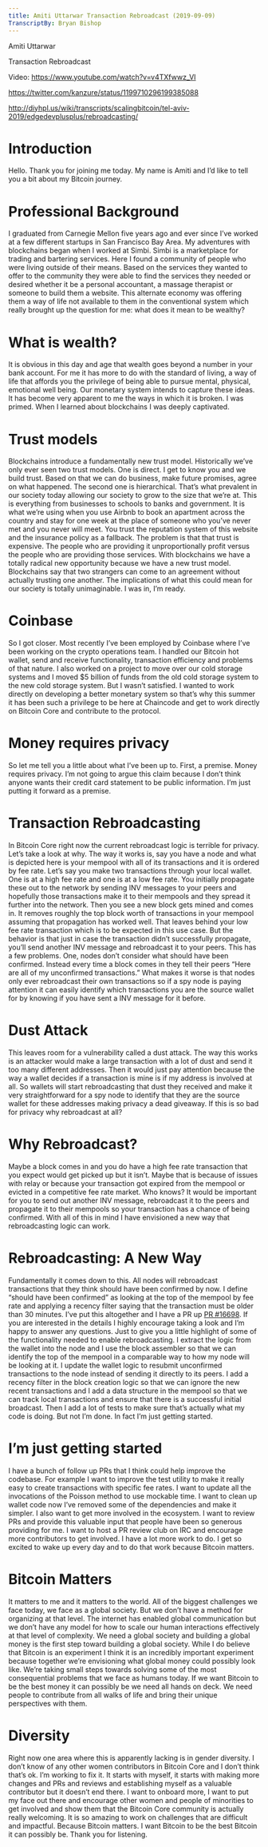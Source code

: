 ```yaml
---
title: Amiti Uttarwar Transaction Rebroadcast (2019-09-09)
TranscriptBy: Bryan Bishop
---
```


Amiti Uttarwar

Transaction Rebroadcast

Video: <https://www.youtube.com/watch?v=v4TXfwwz_VI>

<https://twitter.com/kanzure/status/1199710296199385088>

<http://diyhpl.us/wiki/transcripts/scalingbitcoin/tel-aviv-2019/edgedevplusplus/rebroadcasting/>

# Introduction

Hello. Thank you for joining me today. My name is Amiti and I’d like to tell you a bit about my Bitcoin journey.

# Professional Background

I graduated from Carnegie Mellon five years ago and ever since I’ve worked at a few different startups in San Francisco Bay Area. My adventures with blockchains began when I worked at Simbi. Simbi is a marketplace for trading and bartering services. Here I found a community of people who were living outside of their means. Based on the services they wanted to offer to the community they were able to find the services they needed or desired whether it be a personal accountant, a massage therapist or someone to build them a website. This alternate economy was offering them a way of life not available to them in the conventional system which really brought up the question for me: what does it mean to be wealthy? 

# What is wealth?

It is obvious in this day and age that wealth goes beyond a number in your bank account. For me it has more to do with the standard of living, a way of life that affords you the privilege of being able to pursue mental, physical, emotional well being. Our monetary system intends to capture these ideas. It has become very apparent to me the ways in which it is broken. I was primed. When I learned about blockchains I was deeply captivated. 

# Trust models

Blockchains introduce a fundamentally new trust model. Historically we’ve only ever seen two trust models. One is direct. I get to know you and we build trust. Based on that we can do business, make future promises, agree on what happened. The second one is hierarchical. That’s what prevalent in our society today allowing our society to grow to the size that we’re at. This is everything from businesses to schools to banks and government. It is what we’re using when you use Airbnb to book an apartment across the country and stay for one week at the place of someone who you’ve never met and you never will meet. You trust the reputation system of this website and the insurance policy as a fallback. The problem is that that trust is expensive. The people who are providing it unproportionally profit versus the people who are providing those services. With blockchains we have a totally radical new opportunity because we have a new trust model. Blockchains say that two strangers can come to an agreement without actually trusting one another. The implications of what this could mean for our society is totally unimaginable. I was in, I’m ready.

# Coinbase

So I got closer. Most recently I’ve been employed by Coinbase where I’ve been working on the crypto operations team. I handled our Bitcoin hot wallet, send and receive functionality, transaction efficiency and problems of that nature. I also worked on a project to move over our cold storage systems and I moved $5 billion of funds from the old cold storage system to the new cold storage system. But I wasn’t satisfied. I wanted to work directly on developing a better monetary system so that’s why this summer it has been such a privilege to be here at Chaincode and get to work directly on Bitcoin Core and contribute to the protocol.

# Money requires privacy

So let me tell you a little about what I’ve been up to. First, a premise. Money requires privacy. I’m not going to argue this claim because I don’t think anyone wants their credit card statement to be public information. I’m just putting it forward as a premise. 

# Transaction Rebroadcasting

In Bitcoin Core right now the current rebroadcast logic is terrible for privacy. Let’s take a look at why. The way it works is, say you have a node and what is depicted here is your mempool with all of its transactions and it is ordered by fee rate. Let’s say you make two transactions through your local wallet. One is at a high fee rate and one is at a low fee rate. You initially propagate these out to the network by sending INV messages to your peers and hopefully those transactions make it to their mempools and they spread it further into the network. Then you see a new block gets mined and comes in. It removes roughly the top block worth of transactions in your mempool assuming that propagation has worked well. That leaves behind your low fee rate transaction which is to be expected in this use case. But the behavior is that just in case the transaction didn’t successfully propagate, you’ll send another INV message and rebroadcast it to your peers. This has a few problems. One, nodes don’t consider what should have been confirmed. Instead every time a block comes in they tell their peers “Here are all of my unconfirmed transactions.” What makes it worse is that nodes only ever rebroadcast their own transactions so if a spy node is paying attention it can easily identify which transactions you are the source wallet for by knowing if you have sent a INV message for it before. 

# Dust Attack

This leaves room for a vulnerability called a dust attack. The way this works is an attacker would make a large transaction with a lot of dust and send it too many different addresses. Then it would just pay attention because the way a wallet decides if a transaction is mine is if my address is involved at all. So wallets will start rebroadcasting that dust they received and make it very straightforward for a spy node to identify that they are the source wallet for these addresses making privacy a dead giveaway. If this is so bad for privacy why rebroadcast at all? 

# Why Rebroadcast?

Maybe a block comes in and you do have a high fee rate transaction that you expect would get picked up but it isn’t. Maybe that is because of issues with relay or because your transaction got expired from the mempool or evicted in a competitive fee rate market. Who knows? It would be important for you to send out another INV message, rebroadcast it to the peers and propagate it to their mempools so your transaction has a chance of being confirmed. With all of this in mind I have envisioned a new way that rebroadcasting logic can work.

# Rebroadcasting: A New Way

Fundamentally it comes down to this. All nodes will rebroadcast transactions that they think should have been confirmed by now. I define “should have been confirmed” as looking at the top of the mempool by fee rate and applying a recency filter saying that the transaction must be older than 30 minutes. I’ve put this altogether and I have a PR up [PR #16698](https://github.com/bitcoin/bitcoin/pull/16698). If you are interested in the details I highly encourage taking a look and I’m happy to answer any questions. Just to give you a little highlight of some of the functionality needed to enable rebroadcasting. I extract the logic from the wallet into the node and I use the block assembler so that we can identify the top of the mempool in a comparable way to how my node will be looking at it. I update the wallet logic to resubmit unconfirmed transactions to the node instead of sending it directly to its peers. I add a recency filter in the block creation logic so that we can ignore the new recent transactions and I add a data structure in the mempool so that we can track local transactions and ensure that there is a successful initial broadcast. Then I add a lot of tests to make sure that’s actually what my code is doing. But not I’m done. In fact I’m just getting started. 

# I’m just getting started

I have a bunch of follow up PRs that I think could help improve the codebase. For example I want to improve the test utility to make it really easy to create transactions with specific fee rates. I want to update all the invocations of the Poisson method to use mockable time. I want to clean up wallet code now I’ve removed some of the dependencies and make it simpler. I also want to get more involved in the ecosystem. I want to review PRs and provide this valuable input that people have been so generous providing for me. I want to host a PR review club on IRC and encourage more contributors to get involved. I have a lot more work to do. I get so excited to wake up every day and to do that work because Bitcoin matters.

# Bitcoin Matters

It matters to me and it matters to the world. All of the biggest challenges we face today, we face as a global society. But we don’t have a method for organizing at that level. The internet has enabled global communication but we don’t have any model for how to scale our human interactions effectively at that level of complexity. We need a global society and building a global money is the first step toward building a global society. While I do believe that Bitcoin is an experiment I think it is an incredibly important experiment because together we’re envisioning what global money could possibly look like. We’re taking small steps towards solving some of the most consequential problems that we face as humans today. If we want Bitcoin to be the best money it can possibly be we need all hands on deck. We need people to contribute from all walks of life and bring their unique perspectives with them.

# Diversity

Right now one area where this is apparently lacking is in gender diversity. I don’t know of any other women contributors in Bitcoin Core and I don’t think that’s ok. I’m working to fix it. It starts with myself, it starts with making more changes and PRs and reviews and establishing myself as a valuable contributor but it doesn’t end there. I want to onboard more, I want to put my face out there and encourage other women and people of minorities to get involved and show them that the Bitcoin Core community is actually really welcoming. It is so amazing to work on challenges that are difficult and impactful. Because Bitcoin matters. I want Bitcoin to be the best Bitcoin it can possibly be. Thank you for listening.

